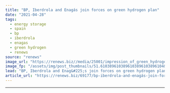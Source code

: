 ```yaml
---
title: "BP, Iberdrola and Enagás join forces on green hydrogen plan"
date: "2021-04-28"
tags: 
  - energy storage
  - spain
  - bp
  - iberdrola
  - enagas
  - green hydrogen
  - renews
source: "renews"
image_url: "https://renews.biz//media/25001/impression_of_green_hydrogen_plant_at_-porcelanosa_credit_iberdrola.jpeg?mode=crop&width=770&heightratio=0.6103896103896103896103896104&slimmage=true"
image_fp: "/assets/img/post_thumbnails/51.6103896103896103896103896104&slimmage=true"
lead: "BP, Iberdrola and Enag&#225;s join forces on green hydrogen plan"
article_url: "https://renews.biz/69177/bp-iberdrola-and-enagás-join-forces-on-green-hydrogen-plan/"
---
```


---
